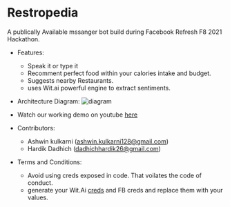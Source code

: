 # Restropedia

A publically Available mssanger bot build during Facebook Refresh F8 2021 Hackathon.

- Features:
  - Speak it or type it
  - Recomment perfect food within your calories intake and budget.
  - Suggests nearby Restaurants.
  - uses Wit.ai powerful engine to extract sentiments.

- Architecture Diagram:
  ![diagram](./images/skimping-diet_arch)

- Watch our working demo on youtube [here](https://www.youtube.com/watch?v=aCJPjawnk6A)

- Contributors:
  - Ashwin kulkarni (ashwin.kulkarni128@gmail.com)
  - Hardik Dadhich (dadhichhardik26@gmail.com)

- Terms and Conditions:
  - Avoid using creds exposed in code. That voilates the code of conduct.
  - generate your Wit.Ai [creds](https://wit.ai/) and FB creds and replace them with your values.

